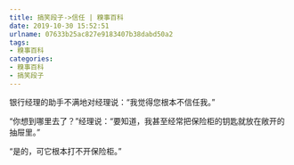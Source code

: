 ```yaml
---
title: 搞笑段子->信任 | 糗事百科
date: 2019-10-30 15:52:51
urlname: 07633b25ac827e9183407b38dabd50a2
tags: 
- 糗事百科
categories:
- 糗事百科
- 搞笑段子
---
```

银行经理的助手不满地对经理说：“我觉得您根本不信任我。”

“你想到哪里去了？”经理说：“要知道，我甚至经常把保险柜的钥匙就放在敞开的抽屉里。”

“是的，可它根本打不开保险柜。”


